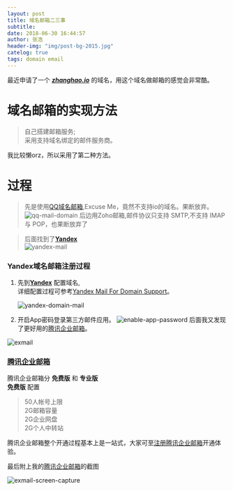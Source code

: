 ```yaml
---
layout: post
title: 域名邮箱二三事      
subtitle:   
date: 2018-06-30 16:44:57       
author: 张浩
header-img: "img/post-bg-2015.jpg"
catelog: true
tags: domain email
---
```

  最近申请了一个 ___[zhanghao.io](zhanghao.io)___ 的域名，用这个域名做邮箱的感觉会非常酷。
# 域名邮箱的实现方法
  > 自己搭建邮箱服务;<br>
  > 采用支持域名绑定的邮件服务商。

我比较懒orz，所以采用了第二种方法。
# 过程
> 先是使用[QQ域名邮箱](http://domain.mail.qq.com),Excuse Me，竟然不支持io的域名。果断放弃。<br>
![qq-mail-domain](http://bucket-blog-file-1252558602.cosbj.myqcloud.com/BlogFiles/qq-mail-domain.png)
> 后边用Zoho邮箱,邮件协议只支持 SMTP,不支持 IMAP 与 POP，也果断放弃了<br>

> 后面找到了[__Yandex__](https://yandex.com/)<br>
![yandex-mail](http://bucket-blog-file-1252558602.cosbj.myqcloud.com/BlogFiles/yandex.png)

  ### Yandex域名邮箱注册过程
  1. 先到[__Yandex__](https://domain.yandex.com/domains_add) 配置域名,<br>
     详细配置过程可参考[Yandex Mail For Domain Support](https://yandex.com/support/domain/migration.html)。
     
     ![yandex-domain-mail](http://bucket-blog-file-1252558602.cosbj.myqcloud.com/BlogFiles/yandex-domain-email.png)

  2. 开启App密码登录第三方邮件应用。
![enable-app-password](http://bucket-blog-file-1252558602.cosbj.myqcloud.com/BlogFiles/enable-app-password.png)
  后面我又发现了更好用的[腾讯企业邮箱](https://exmail.qq.com)。

  ![exmail](http://bucket-blog-file-1252558602.cosbj.myqcloud.com/BlogFiles/exmail.png)

  ### [腾讯企业邮箱](https://exmail.qq.com)
  腾讯企业邮箱分 __免费版__ 和 __专业版__ <br>
  __免费版__ 配置
   >50人帐号上限<br>
   >2G邮箱容量<br>
   >2G企业网盘<br>
   >2G个人中转站<br>

  腾讯企业邮箱整个开通过程基本上是一站式，大家可至[注册腾讯企业邮箱](https://exmail.qq.com/signupfree?refer=intro#signup/free)开通体验。

最后附上我的[腾讯企业邮箱](https://exmail.qq.com)的截图

![exmail-screen-capture](http://bucket-blog-file-1252558602.cosbj.myqcloud.com/BlogFiles/exmail-screen-capture.png)
